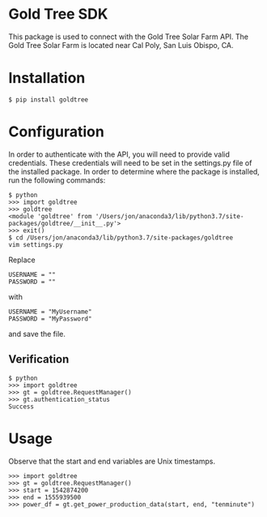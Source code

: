 # Gold Tree SDK

This package is used to connect with the Gold Tree Solar Farm API. The Gold Tree Solar Farm is located near Cal Poly, San Luis Obispo, CA. 

# Installation
`$ pip install goldtree`

# Configuration
In order to authenticate with the API, you will need to provide valid credentials. These credentials will need to be set in the settings.py file of the installed package. In order to determine where the package is installed, run the following commands:
~~~~
$ python
>>> import goldtree
>>> goldtree
<module 'goldtree' from '/Users/jon/anaconda3/lib/python3.7/site-packages/goldtree/__init__.py'>
>>> exit()
$ cd /Users/jon/anaconda3/lib/python3.7/site-packages/goldtree
vim settings.py
~~~~

Replace
~~~~
USERNAME = ""
PASSWORD = ""
~~~~

with 

~~~~
USERNAME = "MyUsername"
PASSWORD = "MyPassword"
~~~~

and save the file.

## Verification
~~~~
$ python
>>> import goldtree
>>> gt = goldtree.RequestManager()
>>> gt.authentication_status
Success
~~~~

# Usage
Observe that the start and end variables are Unix timestamps.
~~~~
>>> import goldtree
>>> gt = goldtree.RequestManager()
>>> start = 1542874200
>>> end = 1555939500
>>> power_df = gt.get_power_production_data(start, end, "tenminute")
~~~~
